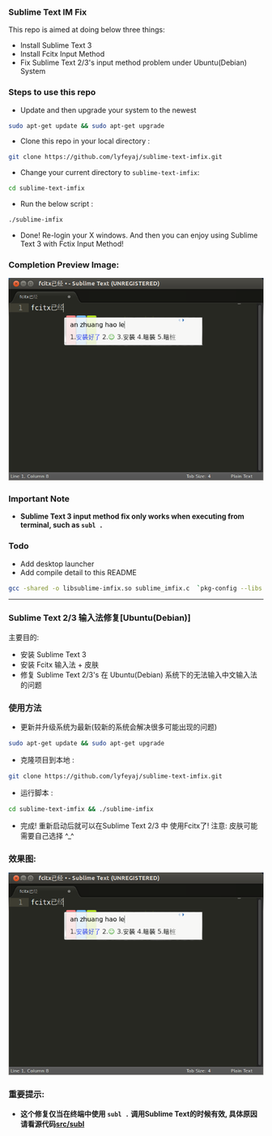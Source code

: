 ### Sublime Text IM Fix

This repo is aimed at doing below three things:

+ Install Sublime Text 3
+ Install Fcitx Input Method
+ Fix Sublime Text 2/3's input method problem under Ubuntu(Debian) System

### Steps to use this repo ###

+ Update and then upgrade your system to the newest

```bash
sudo apt-get update && sudo apt-get upgrade
```

+ Clone this repo in your local directory : 

```bash
git clone https://github.com/lyfeyaj/sublime-text-imfix.git
```
    
+ Change your current directory to `sublime-text-imfix`:

```bash
cd sublime-text-imfix
```
    
+ Run the below script : 

```bash
./sublime-imfix
```

+ Done! Re-login your X windows. And then you can enjoy using Sublime Text 3 with Fctix Input Method!

### Completion Preview Image:

![Fcitx](image/fcitx.png)

### Important Note

+ **Sublime Text 3 input method fix only works when executing from terminal, such as `subl .`**

### Todo

+ Add desktop launcher
+ Add compile detail to this README

```bash
gcc -shared -o libsublime-imfix.so sublime_imfix.c  `pkg-config --libs --cflags gtk+-2.0` -fPIC
```

--------------

### Sublime Text 2/3 输入法修复[Ubuntu(Debian)]

主要目的:

+ 安装 Sublime Text 3
+ 安装 Fcitx 输入法 + 皮肤
+ 修复 Sublime Text 2/3's 在 Ubuntu(Debian) 系统下的无法输入中文输入法的问题

### 使用方法 ###

+ 更新并升级系统为最新(较新的系统会解决很多可能出现的问题)

```bash
sudo apt-get update && sudo apt-get upgrade
```

+ 克隆项目到本地 : 

```bash
git clone https://github.com/lyfeyaj/sublime-text-imfix.git
```

+ 运行脚本 : 

```bash
cd sublime-text-imfix && ./sublime-imfix
```

+ 完成! 重新启动后就可以在Sublime Text 2/3 中 使用Fcitx了! 注意: 皮肤可能需要自己选择 ^_^

### 效果图:

![Fcitx](image/fcitx.png)

### 重要提示:

+ **这个修复仅当在终端中使用 `subl .` 调用Sublime Text的时候有效, 具体原因请看源代码[src/subl](https://github.com/lyfeyaj/sublime-text-imfix/blob/master/src/subl)**

